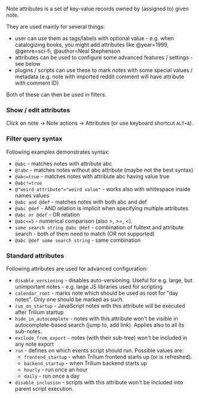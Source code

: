 Note attributes is a set of key-value records owned by (assigned to) given note.

They are used mainly for several things:

* user can use them as tags/labels with optional value - e.g. when catalogizing books, you might add attributes like @year=1999, @genre=sci-fi, @author=Neal Stephenson
* attributes can be used to configure some advanced features / settings - see below
* plugins / scripts can use these to mark notes with some special values / metadata (e.g. note with imported reddit comment will have attribute with comment ID)

Both of these can then be used in filters.

### Show / edit attributes

Click on note -> Note actions -> Attributes (or use keyboard shortcut ```ALT+A```).

### Filter query syntax

Following examples demonstrates syntax:

* ```@abc``` - matches notes with attribute abc
* ```@!abc``` - matches notes without abc attribute (maybe not the best syntax)
* ```@abc=true``` - matches notes with attribute abc having value true
* ```@abc!=true```
* ```@"weird attribute"="weird value"``` - works also with whitespace inside names values
* ```@abc and @def``` - matches notes with both abc and def
* ```@abc @def``` - AND relation is implicit when specifying multiple attributes
* ```@abc or @def``` - OR relation
* ```@abc<=5``` - numerical comparison (also >, >=, <).
* ```some search string @abc @def``` - combination of fulltext and attribute search - both of them need to match (OR not supported)
* ```@abc @def some search string``` - same combination

### Standard attributes

Following attributes are used for advanced configuration:

* ```disable_versioning``` - disables auto-versioning. Useful for e.g. large, but unimportant notes - e.g. large JS libraries used for scripting
* ```calendar_root``` - marks note which should be used as root for "day notes". Only one should be marked as such.
* ```run_on_startup``` - JavaScript notes with this attribute will be executed after Trilium startup
* ```hide_in_autocomplete``` - notes with this attribute won't be visible in autocomplete-based search (jump to, add link). Applies also to all its sub-notes.
* ```exclude_from_export``` - notes (with their sub-tree) won't be included in any note export
* ```run``` - defines on which events script should run. Possible values are:
  * ```frontend_startup``` - when Trilium frontend starts up (or is refreshed).
  * ```backend_startup``` - when Trilium backend starts up
  * ```hourly``` - run once an hour
  * ```daily``` - run once a day
* ```disable_inclusion``` - scripts with this attribute won't be included into parent script execution.